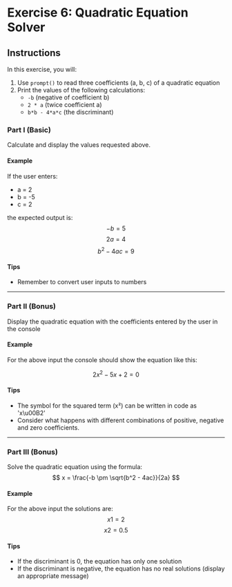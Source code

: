 # Exercise 6: Quadratic Equation Solver

## Instructions
In this exercise, you will:
1. Use `prompt()` to read three coefficients (a, b, c) of a quadratic equation
2. Print the values of the following calculations:
   - `-b` (negative of coefficient b)
   - `2 * a` (twice coefficient a)
   - `b*b - 4*a*c` (the discriminant)

### Part I (Basic)
Calculate and display the values requested above.

#### Example
If the user enters:
- a = 2
- b = -5
- c = 2

the expected output is:
$$-b = 5 $$
$$ 2a = 4 $$
$$ b^2 - 4ac = 9 $$

#### Tips

- Remember to convert user inputs to numbers

---
### Part II (Bonus)
 Display the quadratic equation with the coefficients entered by the user in the console

#### Example
For the above input the console should show the equation like this:

$$ 2x^2 - 5x + 2 = 0 $$

#### Tips
- The symbol for the squared term (x²) can be written in code as 'x\u00B2'
- Consider what happens with different combinations of positive, negative and zero coefficients.
---
### Part III (Bonus)
Solve the quadratic equation using the formula:
$$ x = \frac{-b \pm \sqrt{b^2 - 4ac}}{2a} $$

#### Example

For the above input the solutions are:
$$ x1 = 2 $$
$$ x2 = 0.5 $$

#### Tips

- If the discriminant is 0, the equation has only one solution
- If the discriminant is negative, the equation has no real solutions (display an appropriate message)